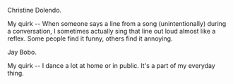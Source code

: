 Christine Dolendo.

My quirk -- When someone says a line from a song (unintentionally) during a conversation, I sometimes actually sing that line out loud almost like a reflex. Some people find it funny, others find it annoying. 


Jay Bobo.

My quirk -- I dance a lot at home or in public. It's a part of my everyday thing.
